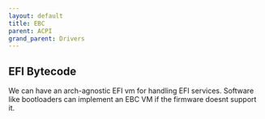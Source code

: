 ```yaml
---
layout: default
title: EBC
parent: ACPI
grand_parent: Drivers
---
```


## EFI Bytecode

We can have an arch-agnostic EFI vm for handling EFI services. Software like bootloaders can implement an EBC VM if the firmware doesnt support it.
